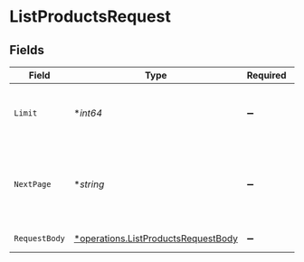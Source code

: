 # ListProductsRequest


## Fields

| Field                                                                                     | Type                                                                                      | Required                                                                                  | Description                                                                               |
| ----------------------------------------------------------------------------------------- | ----------------------------------------------------------------------------------------- | ----------------------------------------------------------------------------------------- | ----------------------------------------------------------------------------------------- |
| `Limit`                                                                                   | **int64*                                                                                  | :heavy_minus_sign:                                                                        | Max number of results that should be returned                                             |
| `NextPage`                                                                                | **string*                                                                                 | :heavy_minus_sign:                                                                        | Cursor that indicates where the next page of results should start.                        |
| `RequestBody`                                                                             | [*operations.ListProductsRequestBody](../../models/operations/listproductsrequestbody.md) | :heavy_minus_sign:                                                                        | Get list of products                                                                      |